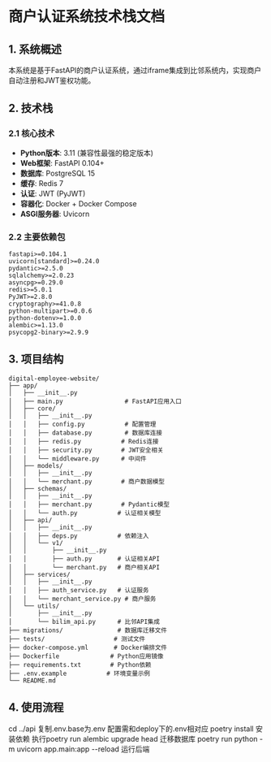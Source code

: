 # 商户认证系统技术栈文档

## 1. 系统概述

本系统是基于FastAPI的商户认证系统，通过iframe集成到比邻系统内，实现商户自动注册和JWT鉴权功能。

## 2. 技术栈

### 2.1 核心技术
- **Python版本**: 3.11 (兼容性最强的稳定版本)
- **Web框架**: FastAPI 0.104+
- **数据库**: PostgreSQL 15
- **缓存**: Redis 7
- **认证**: JWT (PyJWT)
- **容器化**: Docker + Docker Compose
- **ASGI服务器**: Uvicorn

### 2.2 主要依赖包
```
fastapi>=0.104.1
uvicorn[standard]>=0.24.0
pydantic>=2.5.0
sqlalchemy>=2.0.23
asyncpg>=0.29.0
redis>=5.0.1
PyJWT>=2.8.0
cryptography>=41.0.8
python-multipart>=0.0.6
python-dotenv>=1.0.0
alembic>=1.13.0
psycopg2-binary>=2.9.9
```

## 3. 项目结构

```
digital-employee-website/
├── app/
│   ├── __init__.py
│   ├── main.py                 # FastAPI应用入口
│   ├── core/
│   │   ├── __init__.py
│   │   ├── config.py           # 配置管理
│   │   ├── database.py         # 数据库连接
│   │   ├── redis.py           # Redis连接
│   │   ├── security.py        # JWT安全相关
│   │   └── middleware.py      # 中间件
│   ├── models/
│   │   ├── __init__.py
│   │   └── merchant.py        # 商户数据模型
│   ├── schemas/
│   │   ├── __init__.py
│   │   ├── merchant.py        # Pydantic模型
│   │   └── auth.py           # 认证相关模型
│   ├── api/
│   │   ├── __init__.py
│   │   ├── deps.py           # 依赖注入
│   │   └── v1/
│   │       ├── __init__.py
│   │       ├── auth.py       # 认证相关API
│   │       └── merchant.py   # 商户相关API
│   ├── services/
│   │   ├── __init__.py
│   │   ├── auth_service.py   # 认证服务
│   │   └── merchant_service.py # 商户服务
│   └── utils/
│       ├── __init__.py
│       └── bilim_api.py      # 比邻API集成
├── migrations/               # 数据库迁移文件
├── tests/                   # 测试文件
├── docker-compose.yml       # Docker编排文件
├── Dockerfile              # Python应用镜像
├── requirements.txt        # Python依赖
├── .env.example           # 环境变量示例
└── README.md
```

## 4. 使用流程   
cd ../api
复制.env.base为.env 配置需和deploy下的.env相对应
poetry install 安装依赖
执行poetry run alembic upgrade head 迁移数据库
poetry run python -m uvicorn app.main:app --reload 运行后端